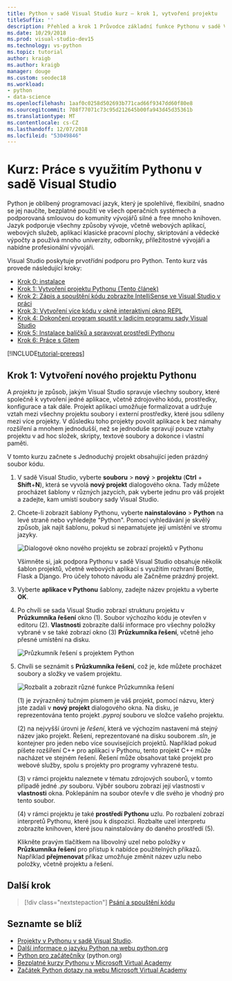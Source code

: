 ```yaml
---
title: Python v sadě Visual Studio kurz – krok 1, vytvoření projektu
titleSuffix: ''
description: Přehled a krok 1 Průvodce základní funkce Pythonu v sadě Visual Studio, včetně požadavků a vytvoření nového projektu Pythonu.
ms.date: 10/29/2018
ms.prod: visual-studio-dev15
ms.technology: vs-python
ms.topic: tutorial
author: kraigb
ms.author: kraigb
manager: douge
ms.custom: seodec18
ms.workload:
- python
- data-science
ms.openlocfilehash: 1aaf0c0258d502693b771cad66f9347dd60f80e8
ms.sourcegitcommit: 708f77071c73c95d212645b00fa943d45d35361b
ms.translationtype: MT
ms.contentlocale: cs-CZ
ms.lasthandoff: 12/07/2018
ms.locfileid: "53049846"
---
```

# <a name="tutorial-work-with-python-in-visual-studio"></a>Kurz: Práce s využitím Pythonu v sadě Visual Studio

Python je oblíbený programovací jazyk, který je spolehlivé, flexibilní, snadno se jej naučíte, bezplatné použití ve všech operačních systémech a podporovaná smlouvou do komunity vývojářů silné a free mnoho knihoven. Jazyk podporuje všechny způsoby vývoje, včetně webových aplikací, webových služeb, aplikací klasické pracovní plochy, skriptování a vědecké výpočty a používá mnoho univerzity, odborníky, příležitostné vývojáři a nabídne profesionální vývojáři.

Visual Studio poskytuje prvotřídní podporu pro Python. Tento kurz vás provede následující kroky:

- [Krok 0: instalace](tutorial-working-with-python-in-visual-studio-step-00-installation.md)
- [Krok 1: Vytvoření projektu Pythonu (Tento článek)](#step-1-create-a-new-python-project)
- [Krok 2: Zápis a spouštění kódu zobrazíte IntelliSense ve Visual Studio v práci](tutorial-working-with-python-in-visual-studio-step-02-writing-code.md)
- [Krok 3: Vytvoření více kódu v okně interaktivní okno REPL](tutorial-working-with-python-in-visual-studio-step-03-interactive-repl.md)
- [Krok 4: Dokončení program spustit v ladicím programu sady Visual Studio](tutorial-working-with-python-in-visual-studio-step-04-debugging.md)
- [Krok 5: Instalace balíčků a spravovat prostředí Pythonu](tutorial-working-with-python-in-visual-studio-step-05-installing-packages.md)
- [Krok 6: Práce s Gitem](tutorial-working-with-python-in-visual-studio-step-06-working-with-git.md)

[!INCLUDE[tutorial-prereqs](includes/tutorial-prereqs.md)]

## <a name="step-1-create-a-new-python-project"></a>Krok 1: Vytvoření nového projektu Pythonu

A *projektu* je způsob, jakým Visual Studio spravuje všechny soubory, které společně k vytvoření jedné aplikace, včetně zdrojového kódu, prostředky, konfigurace a tak dále. Projekt aplikaci umožňuje formalizovat a udržuje vztah mezi všechny projektu soubory i externí prostředky, které jsou sdíleny mezi více projekty. V důsledku toho projekty povolit aplikace k bez námahy rozšíření a mnohem jednodušší, než se jednoduše spravují pouze vztahy projektu v ad hoc složek, skripty, textové soubory a dokonce i vlastní paměti.

V tomto kurzu začnete s Jednoduchý projekt obsahující jeden prázdný soubor kódu.

1. V sadě Visual Studio, vyberte **souboru** > **nový** > **projektu** (**Ctrl** + **Shift**+**N**), která se vyvolá **nový projekt** dialogového okna. Tady můžete procházet šablony v různých jazycích, pak vyberte jednu pro váš projekt a zadejte, kam umístí soubory sady Visual Studio.

1. Chcete-li zobrazit šablony Pythonu, vyberte **nainstalováno** > **Python** na levé straně nebo vyhledejte "Python". Pomocí vyhledávání je skvělý způsob, jak najít šablonu, pokud si nepamatujete její umístění ve stromu jazyky.

    ![Dialogové okno nového projektu se zobrazí projektů v Pythonu](media/vs-getting-started-python-01-new-project.png)

    Všimněte si, jak podpora Pythonu v sadě Visual Studio obsahuje několik šablon projektů, včetně webových aplikací s využitím rozhraní Bottle, Flask a Django. Pro účely tohoto návodu ale Začněme prázdný projekt.

1. Vyberte **aplikace v Pythonu** šablony, zadejte název projektu a vyberte **OK**.

1. Po chvíli se sada Visual Studio zobrazí strukturu projektu v **Průzkumníka řešení** okno (1). Soubor výchozího kódu je otevřen v editoru (2). **Vlastnosti** zobrazíte další informace pro všechny položky vybrané v se také zobrazí okno (3) **Průzkumníka řešení**, včetně jeho přesné umístění na disku.

    ![Průzkumník řešení s projektem Python](media/vs-getting-started-python-02-windows.png)

1. Chvíli se seznámit s **Průzkumníka řešení**, což je, kde můžete procházet soubory a složky ve vašem projektu.

    ![Rozbalit a zobrazit různé funkce Průzkumníka řešení](media/vs-getting-started-python-03-solution-explorer.png)

    (1) je zvýrazněný tučným písmem je váš projekt, pomocí názvu, který jste zadali v **nový projekt** dialogového okna. Na disku, je reprezentována tento projekt *.pyproj* souboru ve složce vašeho projektu.

    (2) na nejvyšší úrovni je *řešení*, která ve výchozím nastavení má stejný název jako projekt. Řešení, reprezentované na disku souborem *.sln*, je kontejner pro jeden nebo více souvisejících projektů. Například pokud píšete rozšíření C++ pro aplikaci v Pythonu, tento projekt C++ může nacházet ve stejném řešení. Řešení může obsahovat také projekt pro webové služby, spolu s projekty pro programy vyhrazené testu. 

    (3) v rámci projektu naleznete v tématu zdrojových souborů, v tomto případě jedné *.py* souboru. Výběr souboru zobrazí její vlastnosti v **vlastnosti** okna. Poklepáním na soubor otevře v dle svého je vhodný pro tento soubor.

    (4) v rámci projektu je také **prostředí Pythonu** uzlu. Po rozbalení zobrazí interpretů Pythonu, které jsou k dispozici. Rozbalte uzel interpretu zobrazíte knihoven, které jsou nainstalovány do daného prostředí (5).

    Klikněte pravým tlačítkem na libovolný uzel nebo položky v **Průzkumníka řešení** pro přístup k nabídce použitelných příkazů. Například **přejmenovat** příkaz umožňuje změnit název uzlu nebo položky, včetně projektu a řešení.

## <a name="next-step"></a>Další krok

> [!div class="nextstepaction"]
> [Psání a spouštění kódu](tutorial-working-with-python-in-visual-studio-step-02-writing-code.md)

## <a name="go-deeper"></a>Seznamte se blíž

- [Projekty v Pythonu v sadě Visual Studio](managing-python-projects-in-visual-studio.md).
- [Další informace o jazyku Python na webu python.org](https://www.python.org)
- [Python pro začátečníky](https://www.python.org/about/gettingstarted/) (python.org)
- [Bezplatné kurzy Pythonu v Microsoft Virtual Academy](https://mva.microsoft.com/search/SearchResults.aspx#!q=python)
- [Začátek Python dotazy na webu Microsoft Virtual Academy](https://aka.ms/mva-top-python-questions)
